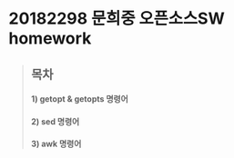 # 20182298 문희중 오픈소스SW homework

>## 목차
>#### 1)  getopt & getopts 명령어
>#### 2)  sed 명령어
>#### 3)  awk 명령어
